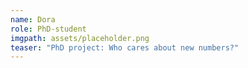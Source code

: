 ```yaml
---
name: Dora
role: PhD-student
imgpath: assets/placeholder.png
teaser: "PhD project: Who cares about new numbers?"
---
```

